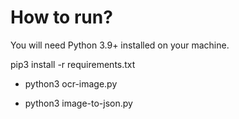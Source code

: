 # How to run?

You will need Python 3.9+ installed on your machine.

pip3 install -r requirements.txt

- python3 ocr-image.py

- python3 image-to-json.py
